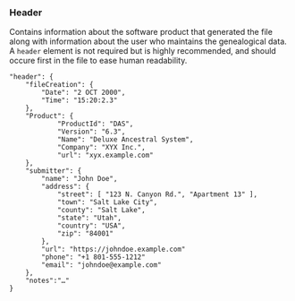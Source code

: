 ### Header
Contains information about the software product that generated the file along with information about the user who maintains the genealogical data. A `header` element is not required but is highly recommended, and should occure first in the file to ease human readability.

```
"header": {
    "fileCreation": {
        "Date": "2 OCT 2000",
        "Time": "15:20:2.3"
    },
    "Product": {
            "ProductId": "DAS",
            "Version": "6.3",
            "Name": "Deluxe Ancestral System",
            "Company": "XYX Inc.",
            "url": "xyx.example.com"
    },
    "submitter": {
    	"name": "John Doe",
    	"address": {
    		"street": [ "123 N. Canyon Rd.", "Apartment 13" ],
    		"town": "Salt Lake City",
    		"county": "Salt Lake",
    		"state": "Utah",
    		"country": "USA",
    		"zip": "84001"
    	},
    	"url": "https://johndoe.example.com"
    	"phone": "+1 801-555-1212"
    	"email": "johndoe@example.com"
    },
    "notes":"…"
}
```

